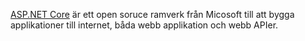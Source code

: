 [ASP.NET Core](https://github.com/dotnet/aspnetcore) är ett open soruce ramverk 
från Micosoft till att bygga applikationer till internet, båda webb applikation och webb APIer.